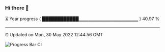 ### Hi there 👋

⏳ Year progress { ████████████▁▁▁▁▁▁▁▁▁▁▁▁▁▁▁▁▁▁ } 40.97 %

---

⏰ Updated on Mon, 30 May 2022 12:44:56 GMT

![Progress Bar CI](https://github.com/ZhaoGui/ZhaoGui/workflows/Progress%20Bar%20CI/badge.svg)
